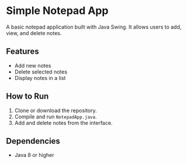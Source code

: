 # Simple Notepad App

A basic notepad application built with Java Swing. It allows users to add, view, and delete notes.

## Features
- Add new notes
- Delete selected notes
- Display notes in a list

## How to Run
1. Clone or download the repository.
2. Compile and run `NotepadApp.java`.
3. Add and delete notes from the interface.

## Dependencies
- Java 8 or higher
